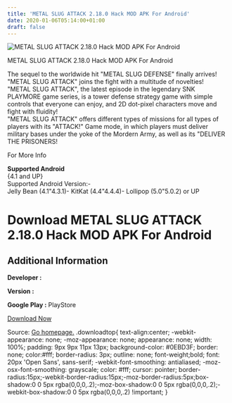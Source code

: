```yaml
---
title: 'METAL SLUG ATTACK 2.18.0 Hack MOD APK For Android'
date: 2020-01-06T05:14:00+01:00
draft: false
---
```


![METAL SLUG ATTACK 2.18.0 Hack MOD APK For Android](https://i0.wp.com/apkhome.net/wp-content/uploads/2017/11/METAL-SLUG-ATTACK-2.18.0.png "METAL SLUG ATTACK 2.18.0 Hack MOD APK For Android")

  

METAL SLUG ATTACK 2.18.0 Hack MOD APK For Android

The sequel to the worldwide hit "METAL SLUG DEFENSE" finally arrives!  
"METAL SLUG ATTACK" joins the fight with a multitude of novelties!  
"METAL SLUG ATTACK", the latest episode in the legendary SNK PLAYMORE game series, is a tower defense strategy game with simple controls that everyone can enjoy, and 2D dot-pixel characters move and fight with fluidity!  
"METAL SLUG ATTACK" offers different types of missions for all types of players with its "ATTACK!" Game mode, in which players must deliver military bases under the yoke of the Mordern Army, as well as its "DELIVER THE PRISONERS!

For More Info

**Supported Android**  
{4.1 and UP}  
Supported Android Version:-  
Jelly Bean (4.1"4.3.1)- KitKat (4.4"4.4.4)- Lollipop (5.0"5.0.2) or UP

Download METAL SLUG ATTACK 2.18.0 Hack MOD APK For Android
==========================================================

Additional Information
----------------------

**Developer :**

**Version :**

**Google Play :** PlayStore

  

[Download Now](https://store4app.co/post/metal-slug-attack-2-18-0-hack-mod-apk-for-android_1573672188)

  
Source: [Go homepage.](https://store4app.co/post/metal-slug-attack-2-18-0-hack-mod-apk-for-android_1573672188) .downloadtop{ text-align:center; -webkit-appearance: none; -moz-appearance: none; appearance: none; width: 100%; padding: 9px 9px 11px 13px; background-color: #0EBD3F; border: none; color:#fff; border-radius: 3px; outline: none; font-weight;bold; font: 20px 'Open Sans', sans-serif; -webkit-font-smoothing: antialiased; -moz-osx-font-smoothing: grayscale; color: #fff; cursor: pointer; border-radius:15px;-webkit-border-radius:15px;-moz-border-radius:5px;box-shadow:0 0 5px rgba(0,0,0,.2);-moz-box-shadow:0 0 5px rgba(0,0,0,.2);-webkit-box-shadow:0 0 5px rgba(0,0,0,.2) !important; }